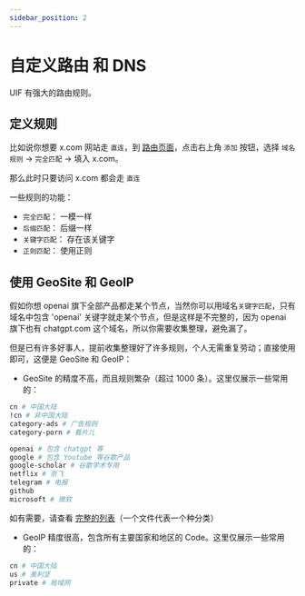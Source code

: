 ```yaml
---
sidebar_position: 2
---
```


# 自定义路由 和 DNS

UIF 有强大的路由规则。

## 定义规则

比如说你想要 x.com 网站走 `直连`，到 [路由页面](https://uiforfreedom.github.io/#/route/my)，点击右上角 `添加` 按钮，选择 `域名规则` -> `完全匹配` -> 填入 x.com。

那么此时只要访问 x.com 都会走 `直连`

一些规则的功能：

- `完全匹配`： 一模一样
- `后缀匹配`： 后缀一样
- `关键字匹配`： 存在该关键字
- `正则匹配`： 使用正则

## 使用 GeoSite 和 GeoIP

假如你想 openai 旗下全部产品都走某个节点，当然你可以用域名`关键字匹配`，只有域名中包含 'openai' 关键字就走某个节点，但是这样是不完整的，因为 openai 旗下也有 chatgpt.com 这个域名，所以你需要收集整理，避免漏了。

但是已有许多好事人，提前收集整理好了许多规则，个人无需重复劳动；直接使用即可，这便是 GeoSite 和 GeoIP：

- GeoSite 的精度不高，而且规则繁杂（超过 1000 条）。这里仅展示一些常用的：

```bash
cn # 中国大陆
!cn # 非中国大陆
category-ads # 广告规则
category-porn # 看片儿

openai # 包含 chatgpt 等
google # 包含 Youtube 等谷歌产品
google-scholar # 谷歌学术专用
netflix # 奈飞
telegram # 电报
github
microsoft # 微软
```

如有需要，请查看 [完整的列表](https://github.com/v2fly/domain-list-community/tree/master/data)（一个文件代表一个种分类）

- GeoIP 精度很高，包含所有主要国家和地区的 Code。这里仅展示一些常用的：

```bash
cn # 中国大陆
us # 美利坚
private # 局域网
```
